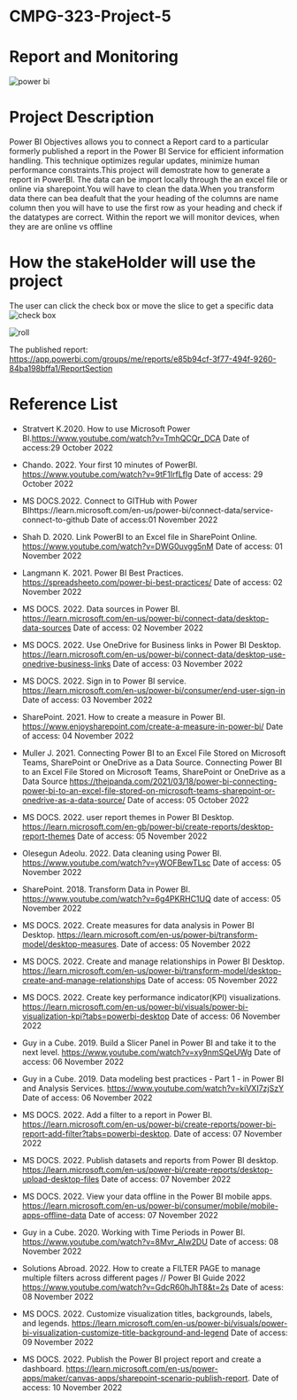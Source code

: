 # CMPG-323-Project-5

# Report and Monitoring

![power bi](https://user-images.githubusercontent.com/38375869/199084882-af18019c-f9f9-4976-a125-82736e4a5c8f.gif)

# Project Description
Power BI Objectives allows you to connect a Report card to a particular formerly published a report in the Power BI Service for efficient information handling. This technique optimizes regular updates, minimize human performance constraints.This project will demostrate how to generate a report in PowerBI. The data can be import locally through the an excel file or online via sharepoint.You will have to clean the data.When you transform data there can bea deafult that the your heading of the columns are name column then you will have to use the first row as your heading and check if the datatypes are correct. Within the report we will monitor devices, when they are are online vs offline

# How the stakeHolder will use the project

The user can click the check box or move the slice to get a specific data  
![check box](https://user-images.githubusercontent.com/38375869/201085021-9d8ba201-b053-45bd-be5a-02236e811f9f.PNG)

![roll](https://user-images.githubusercontent.com/38375869/201085107-6347856e-4cda-4d8a-b580-1d16378a93fd.PNG)

The published report:
https://app.powerbi.com/groups/me/reports/e85b94cf-3f77-494f-9260-84ba198bffa1/ReportSection

# Reference List

- Stratvert K.2020. How to use Microsoft Power BI.https://www.youtube.com/watch?v=TmhQCQr_DCA Date of access:29 October 2022

- Chando. 2022. Your first 10 minutes of PowerBI. https://www.youtube.com/watch?v=9tF1IrfLflg Date of access: 29 October 2022

- MS DOCS.2022. Connect to GITHub with Power BIhttps://learn.microsoft.com/en-us/power-bi/connect-data/service-connect-to-github Date of access:01 November 2022

- Shah D. 2020. Link PowerBI to an Excel file in SharePoint Online. https://www.youtube.com/watch?v=DWG0uvgg5nM Date of access: 01 November 2022

- Langmann K. 2021. Power BI Best Practices. https://spreadsheeto.com/power-bi-best-practices/ Date of access: 02 November 2022

- MS DOCS. 2022. Data sources in Power BI. https://learn.microsoft.com/en-us/power-bi/connect-data/desktop-data-sources Date of access: 02 November 2022

- MS DOCS. 2022. Use OneDrive for Business links in Power BI Desktop. https://learn.microsoft.com/en-us/power-bi/connect-data/desktop-use-onedrive-business-links Date of access: 03 November 2022

- MS DOCS. 2022. Sign in to Power BI service. https://learn.microsoft.com/en-us/power-bi/consumer/end-user-sign-in Date of access: 03 November 2022

- SharePoint. 2021. How to create a measure in Power BI. https://www.enjoysharepoint.com/create-a-measure-in-power-bi/ Date of access: 04 November 2022

- Muller J. 2021. Connecting Power BI to an Excel File Stored on Microsoft Teams, SharePoint or OneDrive as a Data Source. Connecting Power BI to an Excel File Stored on Microsoft Teams, SharePoint or OneDrive as a Data Source https://thejpanda.com/2021/03/18/power-bi-connecting-power-bi-to-an-excel-file-stored-on-microsoft-teams-sharepoint-or-onedrive-as-a-data-source/  Date of access: 05 October 2022

- MS DOCS. 2022. user report themes in Power BI Desktop. https://learn.microsoft.com/en-gb/power-bi/create-reports/desktop-report-themes Date of access: 05 November 2022

- Olesegun Adeolu. 2022. Data cleaning using Power BI. https://www.youtube.com/watch?v=yWOFBewTLsc Date of access: 05 November 2022

- SharePoint. 2018. Transform Data in Power BI. https://www.youtube.com/watch?v=6g4PKRHC1UQ date of access: 05 November 2022 

- MS DOCS. 2022. Create measures for data analysis in Power BI Desktop. https://learn.microsoft.com/en-us/power-bi/transform-model/desktop-measures. Date of access: 05 November 2022

- MS DOCS. 2022. Create and manage relationships in Power BI Desktop. https://learn.microsoft.com/en-us/power-bi/transform-model/desktop-create-and-manage-relationships Date of access: 05 November 2022

- MS DOCS. 2022. Create key performance indicator(KPI) visualizations. https://learn.microsoft.com/en-us/power-bi/visuals/power-bi-visualization-kpi?tabs=powerbi-desktop Date of access: 06 November 2022

- Guy in a Cube. 2019. Build a Slicer Panel in Power BI and take it to the next level. https://www.youtube.com/watch?v=xy9nmSQeUWg Date of access: 06 November 2022

- Guy in a Cube. 2019. Data modeling best practices - Part 1 - in Power BI and Analysis Services. https://www.youtube.com/watch?v=kiVXI7zjSzY Date of access: 06 November 2022

- MS DOCS. 2022. Add a filter to a report in Power BI. https://learn.microsoft.com/en-us/power-bi/create-reports/power-bi-report-add-filter?tabs=powerbi-desktop. Date of access: 07 November 2022

- MS DOCS. 2022. Publish datasets and reports from Power BI desktop. https://learn.microsoft.com/en-us/power-bi/create-reports/desktop-upload-desktop-files Date of access: 07 November 2022

- MS DOCS. 2022. View your data offline in the Power BI mobile apps. https://learn.microsoft.com/en-us/power-bi/consumer/mobile/mobile-apps-offline-data Date of access: 07 November 2022

- Guy in a Cube. 2020. Working with Time Periods in Power BI. https://www.youtube.com/watch?v=8Mvr_AIw2DU Date of access: 08 November 2022

- Solutions Abroad. 2022. How to create a FILTER PAGE to manage multiple filters across different pages // Power BI Guide 2022 https://www.youtube.com/watch?v=GdcR60hJhT8&t=2s  Date of acess: 08 November 2022

- MS DOCS. 2022. Customize visualization titles, backgrounds, labels, and legends. https://learn.microsoft.com/en-us/power-bi/visuals/power-bi-visualization-customize-title-background-and-legend Date of access: 09 November 2022

- MS DOCS. 2022. Publish the Power BI project report and create a dashboard. https://learn.microsoft.com/en-us/power-apps/maker/canvas-apps/sharepoint-scenario-publish-report. Date of access: 10 November 2022
